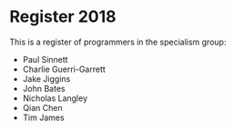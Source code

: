 # Register 2018

This is a register of programmers in the specialism group:
* Paul Sinnett
* Charlie Guerri-Garrett
* Jake Jiggins
* John Bates
* Nicholas Langley
* Qian Chen
* Tim James
